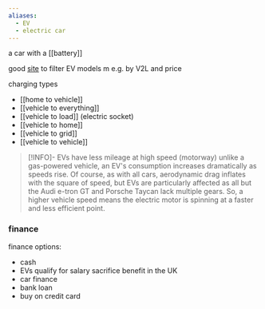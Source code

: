 ```yaml
---
aliases:
  - EV
  - electric car
---
```

a car with a [[battery]]

good [site](https://ev-database.org/uk/compare/newest-upcoming-electric-vehicle#sort:path~type~order=.price_buy~number~asc|rs-price:prev~next=10000~100000|rs-range:prev~next=0~500|rs-fastcharge:prev~next=0~1000|misc:textGroup=V2XH|rs-acceleration:prev~next=2~23|rs-topspeed:prev~next=60~260|rs-battery:prev~next=10~200|rs-towweight:prev~next=0~2500|rs-eff:prev~next=150~600|rs-safety:prev~next=-1~5|paging:currentPage=0|paging:number=10) to filter EV models m e.g. by V2L and price

charging types
- [[home to vehicle]]
- [[vehicle to everything]]
- [[vehicle to load]] (electric socket)
- [[vehicle to home]]
- [[vehicle to grid]]
- [[vehicle to vehicle]]

> [!INFO]- EVs have less mileage at high speed (motorway)
> unlike a gas-powered vehicle, an EV's consumption increases dramatically as speeds rise. Of course, as with all cars, aerodynamic drag inflates with the square of speed, but EVs are particularly affected as all but the Audi e-tron GT and Porsche Taycan lack multiple gears. So, a higher vehicle speed means the electric motor is spinning at a faster and less efficient point.

### finance
finance options:
- cash
- EVs qualify for salary sacrifice benefit in the UK
- car finance
- bank loan
- buy on credit card
